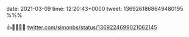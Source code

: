 date: 2021-03-09
time: 12:20:43+0000
tweet: 1369261868649480195
%%%

👍🥳🙌🎉👏 [twitter.com/simonbs/status/1369224699021062145](https://twitter.com/simonbs/status/1369224699021062145)
